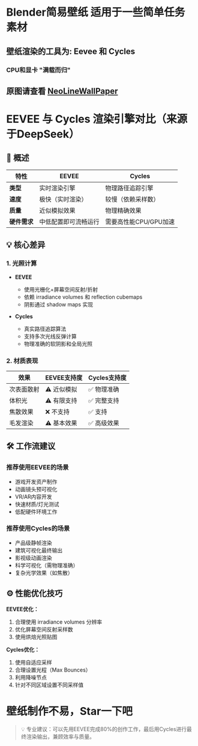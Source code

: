 # Blender简易壁纸 适用于一些简单任务素材
## 壁纸渲染的工具为: Eevee 和 Cycles
### CPU和显卡 "满载而归" 
## 原图请查看 [NeoLineWallPaper](https://example.com)

# EEVEE 与 Cycles 渲染引擎对比（来源于DeepSeek）

## 🚀 概述
| 特性         | EEVEE                        | Cycles                      |
|--------------|-----------------------------|----------------------------|
| **类型**     | 实时渲染引擎                 | 物理路径追踪引擎            |
| **速度**     | 极快（实时渲染）             | 较慢（依赖采样数）          |
| **质量**     | 近似模拟效果                 | 物理精确效果                |
| **硬件需求** | 中低配置即可流畅运行         | 需要高性能CPU/GPU加速       |

## 💡 核心差异

### 1. 光照计算
- **EEVEE**
  - 使用光栅化+屏幕空间反射/折射
  - 依赖 irradiance volumes 和 reflection cubemaps
  - 阴影通过 shadow maps 实现

- **Cycles**
  - 真实路径追踪算法
  - 支持多次光线反弹计算
  - 物理准确的软阴影和全局光照

### 2. 材质表现
| 效果         | EEVEE支持度 | Cycles支持度 |
|--------------|------------|-------------|
| 次表面散射   | ⚠️ 近似模拟 | ✅ 物理准确  |
| 体积光       | ⚠️ 有限支持 | ✅ 完整支持  |
| 焦散效果     | ❌ 不支持   | ✅ 支持      |
| 毛发渲染     | ⚠️ 基本效果 | ✅ 高级效果  |

## 🛠️ 工作流建议

### 推荐使用EEVEE的场景
- 游戏开发资产制作
- 动画镜头预可视化
- VR/AR内容开发
- 快速材质/灯光测试
- 低配硬件环境工作

### 推荐使用Cycles的场景
- 产品级静帧渲染
- 建筑可视化最终输出
- 影视级动画渲染
- 科学可视化（需物理准确）
- 复杂光学效果（如焦散）

## ⚙️ 性能优化技巧

**EEVEE优化：**
1. 合理使用 irradiance volumes 分辨率
2. 优化屏幕空间反射采样数
3. 使用烘焙光照贴图

**Cycles优化：**
1. 使用自适应采样
2. 合理设置光程（Max Bounces）
3. 利用降噪节点
4. 针对不同区域设置不同采样值


# 壁纸制作不易，Star一下吧

> 💡 专业建议：可以先用EEVEE完成80%的创作工作，最后用Cycles进行最终渲染输出，兼顾效率与质量。

